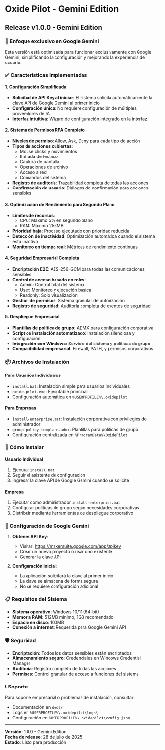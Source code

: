 # Oxide Pilot - Gemini Edition

## Release v1.0.0 - Gemini Edition

### 🎯 **Enfoque exclusivo en Google Gemini**
Esta versión está optimizada para funcionar exclusivamente con Google Gemini, simplificando la configuración y mejorando la experiencia de usuario.

### ✅ **Características Implementadas**

#### **1. Configuración Simplificada**
- **Solicitud de API Key al iniciar**: El sistema solicita automáticamente la clave API de Google Gemini al primer inicio
- **Configuración única**: No requiere configuración de múltiples proveedores de IA
- **Interfaz intuitiva**: Wizard de configuración integrado en la interfaz

#### **2. Sistema de Permisos RPA Completo**
- **Niveles de permiso**: Allow, Ask, Deny para cada tipo de acción
- **Tipos de acciones cubiertas**:
  - Mouse clicks y movimientos
  - Entrada de teclado
  - Captura de pantalla
  - Operaciones de archivo
  - Acceso a red
  - Comandos del sistema
- **Registro de auditoría**: Trazabilidad completa de todas las acciones
- **Confirmación de usuario**: Diálogos de confirmación para acciones sensibles

#### **3. Optimización de Rendimiento para Segundo Plano**
- **Límites de recursos**:
  - CPU: Máximo 5% en segundo plano
  - RAM: Máximo 256MB
- **Prioridad baja**: Proceso ejecutado con prioridad reducida
- **Detección de inactividad**: Optimización automática cuando el sistema está inactivo
- **Monitoreo en tiempo real**: Métricas de rendimiento continuas

#### **4. Seguridad Empresarial Completa**
- **Encriptación E2E**: AES-256-GCM para todas las comunicaciones sensibles
- **Control de acceso basado en roles**:
  - Admin: Control total del sistema
  - User: Monitoreo y ejecución básica
  - Readonly: Solo visualización
- **Gestión de permisos**: Sistema granular de autorización
- **Registro de seguridad**: Auditoría completa de eventos de seguridad

#### **5. Despliegue Empresarial**
- **Plantillas de política de grupo**: ADMX para configuración corporativa
- **Script de instalación automatizado**: Instalación silenciosa y configuración
- **Integración con Windows**: Servicio del sistema y políticas de grupo
- **Compatibilidad empresarial**: Firewall, PATH, y permisos corporativos

### 📦 **Archivos de Instalación**

#### **Para Usuarios Individuales**
- `install.bat`: Instalación simple para usuarios individuales
- `oxide-pilot.exe`: Ejecutable principal
- Configuración automática en `%USERPROFILE%\.oxidepilot`

#### **Para Empresas**
- `install-enterprise.bat`: Instalación corporativa con privilegios de administrador
- `group-policy-template.admx`: Plantillas para políticas de grupo
- Configuración centralizada en `%ProgramData%\OxidePilot`

### 🚀 **Cómo Instalar**

#### **Usuario Individual**
1. Ejecutar `install.bat`
2. Seguir el asistente de configuración
3. Ingresar la clave API de Google Gemini cuando se solicite

#### **Empresa**
1. Ejecutar como administrador `install-enterprise.bat`
2. Configurar políticas de grupo según necesidades corporativas
3. Distribuir mediante herramientas de despliegue corporativo

### 🔧 **Configuración de Google Gemini**

1. **Obtener API Key**:
   - Visitar: https://makersuite.google.com/app/apikey
   - Crear un nuevo proyecto o usar uno existente
   - Generar la clave API

2. **Configuración inicial**:
   - La aplicación solicitará la clave al primer inicio
   - La clave se almacena de forma segura
   - No se requiere configuración adicional

### 📋 **Requisitos del Sistema**

- **Sistema operativo**: Windows 10/11 (64-bit)
- **Memoria RAM**: 512MB mínimo, 1GB recomendado
- **Espacio en disco**: 100MB
- **Conexión a internet**: Requerida para Google Gemini API

### 🛡️ **Seguridad**

- **Encriptación**: Todos los datos sensibles están encriptados
- **Almacenamiento seguro**: Credenciales en Windows Credential Manager
- **Auditoría**: Registro completo de todas las acciones
- **Permisos**: Control granular de acceso a funciones del sistema

### 📞 **Soporte**

Para soporte empresarial o problemas de instalación, consultar:
- Documentación en `docs/`
- Logs en `%USERPROFILE%\.oxidepilot\logs\`
- Configuración en `%USERPROFILE%\.oxidepilot\config.json`

---

**Versión**: 1.0.0 - Gemini Edition  
**Fecha de release**: 28 de julio de 2025  
**Estado**: Listo para producción
